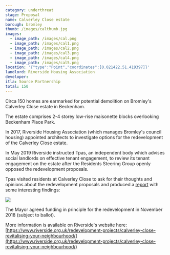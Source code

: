 ```yaml
---
category: underthreat
stage: Proposal
name: Calverley Close estate 
borough: bromley 
thumb: /images/calthumb.jpg
images:
  - image_path: /images/cal.png
  - image_path: /images/cal1.png
  - image_path: /images/cal2.png
  - image_path: /images/cal3.png
  - image_path: /images/cal4.png
  - image_path: /images/cal5.png
location: '{"type":"Point","coordinates":[0.021422,51.419397]}'
landlord: Riverside Housing Association
developer:
itla: Source Partnership
total: 150
---
```

Circa 150 homes are earmarked for potential demolition on Bromley's Calverley Close estate in Beckenham.

The estate comprises 2-4 storey low-rise maisonette blocks overlooking Beckenham Place Park.

In 2017, Riverside Housing Association (which manages Bromley's council housing) appointed architects to investigate options for the redevelopment of the Calverley Close estate.

In May 2019 Riverside instructed Tpas, an independent body which advises social landlords on effective tenant engagement, to review its tenant engagement on the estate after the Residents Steering Group openly opposed the redevelopment proposals.

Tpas visited residents at Calverley Close to ask for their thoughts and opinions about the redevelopment proposals and produced a [report](/images/tpasreport.pdf) with some interesting findings:

<img src="/images/riversidecalverley.png" class="img-fluid rounded img-thumbnail">


The Mayor agreed funding in principle for the redevelopment in November 2018 (subject to ballot).


More information is available on Riverside's website here: [https://www.riverside.org.uk/redevelopment-projects/calverley-close-revitalising-your-neighbourhood/](https://www.riverside.org.uk/redevelopment-projects/calverley-close-revitalising-your-neighbourhood/)

